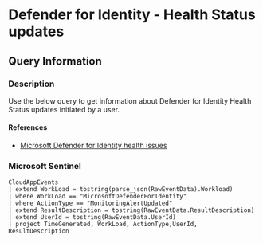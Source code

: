 # Defender for Identity - Health Status updates

## Query Information

### Description

Use the below query to get information about Defender for Identity Health Status updates initiated by a user. 


#### References

- [Microsoft Defender for Identity health issues](https://learn.microsoft.com/en-us/defender-for-identity/health-alerts)


### Microsoft Sentinel



```kql
CloudAppEvents
| extend WorkLoad = tostring(parse_json(RawEventData).Workload)
| where WorkLoad == "MicrosoftDefenderForIdentity"
| where ActionType == "MonitoringAlertUpdated"
| extend ResultDescription = tostring(RawEventData.ResultDescription)
| extend UserId = tostring(RawEventData.UserId)
| project TimeGenerated, WorkLoad, ActionType,UserId, ResultDescription

```

